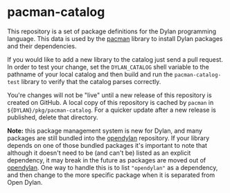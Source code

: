 # pacman-catalog

This repository is a set of package definitions for the Dylan programming language. This
data is used by the [pacman](https://github.com/dylan-lang/pacman) library to install
Dylan packages and their dependencies.

If you would like to add a new library to the catalog just send a pull request. In order
to test your change, set the `DYLAN_CATALOG` shell variable to the pathname of your local
catalog and then build and run the `pacman-catalog-test` library to verify that the
catalog parses correctly.

You're changes will not be "live" until a new release of this repository is created on
GitHub. A local copy of this repository is cached by `pacman` in
`${DYLAN}/pkg/pacman-catalog`. For a quicker update after a new release is published,
delete that directory.

**Note:** this package management system is new for Dylan, and many packages are still
bundled into the [opendylan](https://github.com/dylan-lang/opendylan) repository.  If
your library depends on one of those bundled packages it's important to note that
although it doesn't need to be (and can't be) listed as an explicit dependency, it may
break in the future as packages are moved out of
[opendylan](https://github.com/dylan-lang/opendylan). One way to handle this is to list
`"opendylan"` as a dependency, and then change to the more specific package when it is
separated from Open Dylan.
